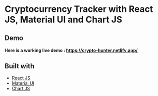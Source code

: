 # Cryptocurrency Tracker with React JS, Material UI and Chart JS

<!-- ## [Watch Full Tutorial on Youtube here](https://youtu.be/QA6oTpMZp84)

[![crypto](https://user-images.githubusercontent.com/51760520/136682357-5d269bb9-0e36-4f26-a468-fb2963dd9468.png)](https://youtu.be/QA6oTpMZp84) -->

## Demo
#### Here is a working live demo :  https://crypto-hunter.netlify.app/

## Built with 

- [React JS](https://reactjs.org/)
- [Material UI](https://v4.mui.com/)
- [Chart JS](https://reactchartjs.github.io/react-chartjs-2/#/)

<!-- ## Made with ♥ By [Roadside Coder](https://www.youtube.com/channel/UCIPZVAwDGa-A4ZJxCBvXRuQ) -->

<!-- [![Piyush Agarwal](https://avatars1.githubusercontent.com/u/51760520?v=3&s=144)](https://github.com/piyush-eon) -->

<!-- MIT © [Piyush Agarwal ](https://github.com/piyush-eon) -->
